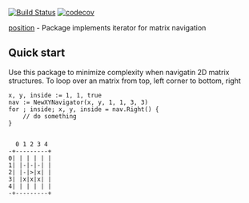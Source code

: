 [![Build Status](https://travis-ci.org/gregoryv/position.svg?branch=master)](https://travis-ci.org/gregoryv/position)
[![codecov](https://codecov.io/gh/gregoryv/position/branch/master/graph/badge.svg)](https://codecov.io/gh/gregoryv/position)


[position](https://godoc.org/github.com/gregoryv/position) - Package implements iterator for matrix navigation


## Quick start

Use this package to minimize complexity when navigatin 2D matrix structures.
To loop over an matrix from top, left corner to bottom, right

	x, y, inside := 1, 1, true
	nav := NewXYNavigator(x, y, 1, 1, 3, 3)
	for ; inside; x, y, inside = nav.Right() {
		// do something
	}


	  0 1 2 3 4
	-+---------+
	0| | | | | |
	1| |-|-|-| |
	2| |-|>|x| |
	3| |x|x|x| |
	4| | | | | |
	-+---------+
